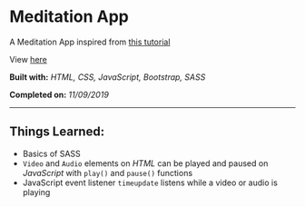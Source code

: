 # Meditation App

A Meditation App inspired from [this tutorial](https://www.youtube.com/watch?v=oMBXdZzYqEk&t=6s)

View [here](https://denzeltl.github.io/meditation-app/)

**Built with:** _HTML, CSS, JavaScript, Bootstrap, SASS_

**Completed on:** _11/09/2019_

---

## Things Learned:

-   Basics of SASS
-   `Video` and `Audio` elements on _HTML_ can be played and paused on _JavaScript_ with `play()` and `pause()` functions
-   JavaScript event listener `timeupdate` listens while a video or audio is playing

